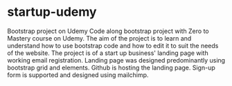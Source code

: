 # startup-udemy
Bootstrap project on Udemy
Code along bootstrap project with Zero to Mastery course on Udemy. 
The aim of the project is to learn and understand how to use bootstrap code and how to edit it to suit the needs of the website. 
The project is of a start up business' landing page with working email registration.
Landing page was designed predominantly using bootstrap grid and elements. 
Github is hosting the landing page.
Sign-up form is supported and designed using mailchimp. 
